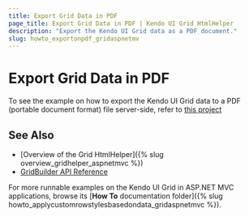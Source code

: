 ```yaml
---
title: Export Grid Data in PDF
page_title: Export Grid Data in PDF | Kendo UI Grid HtmlHelper
description: "Export the Kendo UI Grid data as a PDF document."
slug: howto_exportonpdf_gridaspnetmv
---
```


# Export Grid Data in PDF

To see the example on how to export the Kendo UI Grid data to a PDF (portable document format) file server-side, refer to [this project](https://github.com/telerik/ui-for-aspnet-mvc-examples/tree/master/grid/pdf-export-server-side)

## See Also

* [Overview of the Grid HtmlHelper]({% slug overview_gridhelper_aspnetmvc %})
* [GridBuilder API Reference](/api/Kendo.Mvc.UI.Fluent/AutoCompleteBuilder)

For more runnable examples on the Kendo UI Grid in ASP.NET MVC applications, browse its [**How To** documentation folder]({% slug howto_applycustomrowstylesbasedondata_gridaspnetmvc %}).
